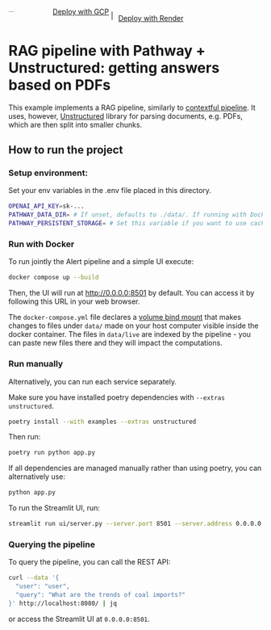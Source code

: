 <p align="left">
  <a href="https://pathway.com/developers/user-guide/deployment/gcp-deploy" style="display: inline-flex; align-items: center;">
    <img src="https://www.gstatic.com/pantheon/images/welcome/supercloud.svg" alt="GCP Logo" height="1.2em"> <span style="margin-left: 5px;">Deploy with GCP</span>
  </a> | 
  <a href="https://pathway.com/developers/user-guide/deployment/render-deploy" style="display: inline-flex; align-items: center;">
    <img src="../../../assets/render.png" alt="Render Logo" height="1.2em"> <span style="margin-left: 5px;">Deploy with Render</span>
  </a>
</p>

# RAG pipeline with Pathway + Unstructured: getting answers based on PDFs

This example implements a RAG pipeline, similarly to [contextful pipeline](). It uses, however, [Unstructured](https://unstructured.io/) library for parsing documents, e.g. PDFs, which are then split into smaller chunks. 

## How to run the project

### Setup environment:
Set your env variables in the .env file placed in this directory.

```bash
OPENAI_API_KEY=sk-...
PATHWAY_DATA_DIR= # If unset, defaults to ./data/. If running with Docker, when you change this variable you may need to change the volume mount.
PATHWAY_PERSISTENT_STORAGE= # Set this variable if you want to use caching
```

### Run with Docker

To run jointly the Alert pipeline and a simple UI execute:

```bash
docker compose up --build
```

Then, the UI will run at http://0.0.0.0:8501 by default. You can access it by following this URL in your web browser.

The `docker-compose.yml` file declares a [volume bind mount](https://docs.docker.com/reference/cli/docker/container/run/#volume) that makes changes to files under `data/` made on your host computer visible inside the docker container. The files in `data/live` are indexed by the pipeline - you can paste new files there and they will impact the computations.

### Run manually

Alternatively, you can run each service separately.

Make sure you have installed poetry dependencies with `--extras unstructured`. 
```bash
poetry install --with examples --extras unstructured
```

Then run:
```bash
poetry run python app.py
```

If all dependencies are managed manually rather than using poetry, you can alternatively use:
```bash
python app.py
```

To run the Streamlit UI, run:
```bash
streamlit run ui/server.py --server.port 8501 --server.address 0.0.0.0
```

### Querying the pipeline

To query the pipeline, you can call the REST API:

```bash
curl --data '{
  "user": "user",
  "query": "What are the trends of coal imports?"
}' http://localhost:8080/ | jq
```

or access the Streamlit UI at `0.0.0.0:8501`.
